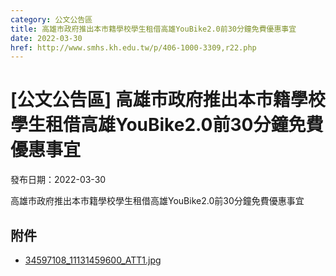 ```yaml
---
category: 公文公告區
title: 高雄市政府推出本市籍學校學生租借高雄YouBike2.0前30分鐘免費優惠事宜
date: 2022-03-30
href: http://www.smhs.kh.edu.tw/p/406-1000-3309,r22.php
---
```


# [公文公告區] 高雄市政府推出本市籍學校學生租借高雄YouBike2.0前30分鐘免費優惠事宜

發布日期：2022-03-30

高雄市政府推出本市籍學校學生租借高雄YouBike2.0前30分鐘免費優惠事宜

## 附件

- [34597108_11131459600_ATT1.jpg](https://www.smhs.kh.edu.tw/var/file/0/1000/attach/11/pta_3075_865532_08535.jpg)

